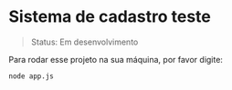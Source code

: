 # Sistema de cadastro teste

> Status: Em desenvolvimento

Para rodar esse projeto na sua máquina, por favor digite:
```
node app.js
```
